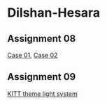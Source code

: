# Dilshan-Hesara


## Assignment 08


[Case 01](https://github.com/Dilshan-hesara/JS-Basics/blob/master/Assigments/assignment%2008%20-%20%5BCase-01%5D.html),
[Case 02](https://github.com/Dilshan-hesara/JS-Basics/blob/master/Assigments/assignment%2008%20-%20%5BCase-02%5D.html)


## Assignment 09

[KITT theme light system](https://github.com/Dilshan-hesara/JS-Basics/blob/master/Assigments/assignment%2009.html)
